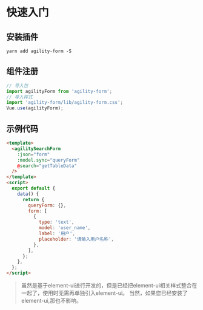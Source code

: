 # 快速入门

## 安装插件

```shell
yarn add agility-form -S
```

## 组件注册

```js
// 导入包
import agilityForm from 'agility-form';
// 导入样式
import 'agility-form/lib/agility-form.css';
Vue.use(agilityForm);
```

## 示例代码


```html
<template>
  <agilitySearchForm
    :json="form"
    :model.sync="queryForm"
    @search="getTableData"
  />
</template>
<script>
  export default {
    data() {
      return {
        queryForm: {},
        form: [
          {
            type: 'text',
            model: 'user_name',
            label: '用户',
            placeholder: '请输入用户名称',
          },
        ],
      };
    },
  };
</script>
```
> 虽然是基于element-ui进行开发的，但是已经把element-ui相关样式整合在一起了，使用时无需再单独引入element-ui。
> 当然，如果您已经安装了element-ui,那也不影响。